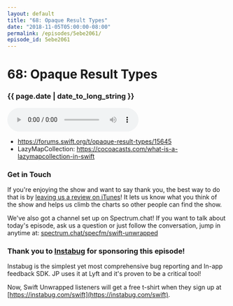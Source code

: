 ```yaml
---
layout: default
title: "68: Opaque Result Types"
date: "2018-11-05T05:00:00-08:00"
permalink: /episodes/5ebe2061/
episode_id: 5ebe2061
---
```


# 68: Opaque Result Types

### {{ page.date | date_to_long_string }}

<audio controls><source src="/audio/5ebe2061.mp3" type="audio/mpeg"></audio>
<br/>
* https://forums.swift.org/t/opaque-result-types/15645
* LazyMapCollection: https://cocoacasts.com/what-is-a-lazymapcollection-in-swift​

### Get in Touch

If you're enjoying the show and want to say thank you, the best way to do that is by [leaving us a review on iTunes](https://itunes.apple.com/us/podcast/swift-unwrapped/id1209817203?mt=2)! It lets us know what you think of the show and helps us climb the charts so other people can find the show.

We've also got a channel set up on Spectrum.chat! If you want to talk about today's episode, ask us a question or just follow the conversation, jump in anytime at: [spectrum.chat/specfm/swift-unwrapped](https://spectrum.chat/specfm/swift-unwrapped)

### Thank you to [Instabug](https://instabug.com/swift) for sponsoring this episode!

Instabug is the simplest yet most comprehensive bug reporting and In-app feedback SDK. JP uses it at Lyft and it's proven to be a critical tool!

Now, Swift Unwrapped listeners will get a free t-shirt when they sign up at [https://instabug.com/swift](https://instabug.com/swift).
